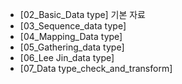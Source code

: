 - [02_Basic_Data type]  기본 자료
- [03_Sequence_data type]  
- [04_Mapping_Data type]  
- [05_Gathering_data type]  
- [06_Lee Jin_data type]  
- [07_Data type_check_and_transform]
